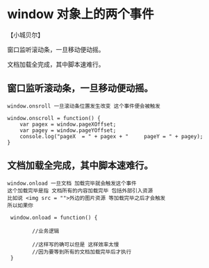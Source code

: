 # window 对象上的两个事件

【小城贝尔】

窗口监听滚动条，一旦移动便动摇。

文档加载全完成，其中脚本速难行。

## 窗口监听滚动条，一旦移动便动摇。
    window.onsroll 一旦滚动条位置发生改变 这个事件便会被触发

    window.onscroll = function() {
        var pagex = window.pageXOffset;
        var pagey = window.pageYOffset;
        console.log("pageX  = " + pagex + "     pageY = " + pagey);
    }
## 文档加载全完成，其中脚本速难行。
    window.onload 一旦文档 加载完毕就会触发这个事件
    这个加载完毕是指 文档所有的内容加载完毕 包括外部引入资源
    比如说 <img src = "">外边的图片资源 等加载完毕之后才会触发
    所以如果你

     window.onload = function() {

            //业务逻辑

            //这样写的确可以但是 这样效率太慢 
            //因为要等到所有的文档加载完毕后才执行
     }